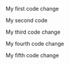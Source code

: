 My first code change

My second code

My third code change

My fourth code change

My fifth code change

